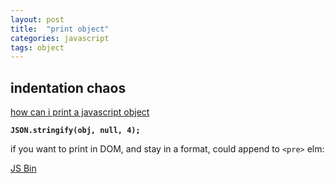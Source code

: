 ```yaml
---
layout: post
title:  "print object"
categories: javascript
tags: object
---
```

## indentation chaos
[how can i print a javascript object](http://stackoverflow.com/questions/957537/)


**`JSON.stringify(obj, null, 4);`**

if you want to print in DOM, and stay in a format, could append to `<pre>` elm:

<a class="jsbin-embed" href="http://jsbin.com/ApeVEwO/1/embed?html,js,output">JS Bin</a><script src="http://static.jsbin.com/js/embed.js"></script>
